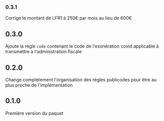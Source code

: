 ### 0.3.1

Corrige le montant de LFR1 à 250€ par mois au lieu de 600€

## 0.3.0

Ajoute la règle `code` contenant le code de l'exonération covid applicable à transmettre à l'administration fiscale

## 0.2.0

Change complètement l'organisation des règles publicodes pour être au plus proche de l'implémentation

## 0.1.0

Première version du paquet
